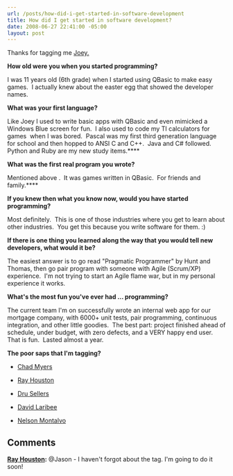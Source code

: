 ```yaml
---
url: /posts/how-did-i-get-started-in-software-development
title: How did I get started in software development?
date: 2008-06-27 22:41:00 -05:00
layout: post
---
```


Thanks for tagging me [Joey.](http://joeybeninghove.lostechies.com)

**How old were you when you started programming?**

I was 11 years old (6th grade) when I started using QBasic to make easy games.  I actually knew about the easter egg that showed the developer names.

**What was your first language?**

Like Joey I used to write basic apps with QBasic and even mimicked a Windows Blue screen for fun.  I also used to code my TI calculators for games  when I was bored.  Pascal was my first third generation language for school and then hopped to ANSI C and C++.  Java and C# followed.  Python and Ruby are my new study items.****

**What was the first real program you wrote?**

Mentioned above .  It was games written in QBasic.  For friends and family.****

**If you knew then what you know now, would you have started programming?**

Most definitely.  This is one of those industries where you get to learn about other industries.  You get this because you write software for them. :)

**If there is one thing you learned along the way that you would tell new developers, what would it be?**

The easiest answer is to go read "Pragmatic Programmer" by Hunt and Thomas, then go pair program with someone with Agile (Scrum/XP) experience.  I'm not trying to start an Agile flame war, but in my personal experience it works.

**What's the most fun you've ever had ... programming?**

The current team I'm on successfully wrote an internal web app for our mortgage company, with 6000+ unit tests, pair programming, continuous integration, and other little goodies.  The best part: project finished ahead of schedule, under budget, with zero defects, and a VERY happy end user.  That is fun.  Lasted almost a year.

**The poor saps that I'm tagging?**

* [Chad Myers](http://chadmyers.lostechies.com/)
* [Ray Houston](http://rhouston.lostechies.com)
* [Dru Sellers](http://blog.acuriousmind.com/)

* [David Laribee
](http://codebetter.com/blogs/david_laribee/default.aspx)
* [Nelson Montalvo](http://codemonkey.nmonta.com/)

## Comments

**[Ray Houston](#272 "2008-08-07 02:10:06"):** @Jason - I haven't forgot about the tag. I'm going to do it soon!
